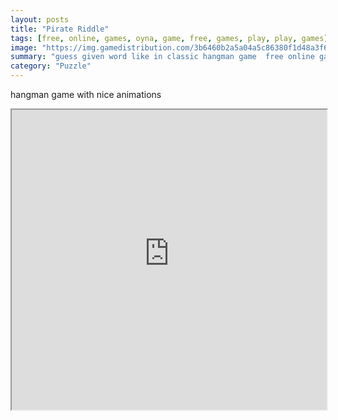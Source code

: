 ```yaml
---
layout: posts
title: "Pirate Riddle"
tags: [free, online, games, oyna, game, free, games, play, play, games]
image: "https://img.gamedistribution.com/3b6460b2a5a04a5c86380f1d48a3f650.jpg"
summary: "guess given word like in classic hangman game  free online games oyna game free games play play games"
category: "Puzzle"
---
```


hangman game with nice animations

<iframe width="100%" height="480px;" src="https://html5.gamedistribution.com/3b6460b2a5a04a5c86380f1d48a3f650/"></iframe>